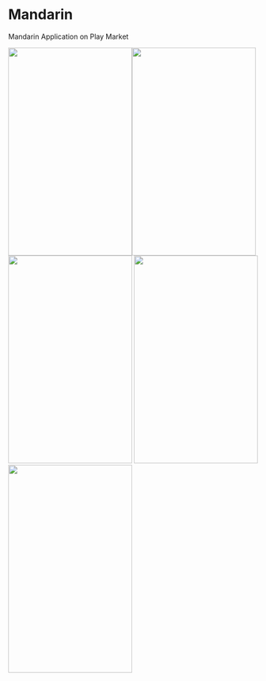 # Mandarin
Mandarin Application on Play Market

<img src="https://user-images.githubusercontent.com/40741967/223964005-55243f69-41c3-4dcb-83af-91b80150cf7b.jpeg" width="250" height="420"><img src="https://user-images.githubusercontent.com/40741967/223964017-9ce3fa45-f222-4e9c-82d5-7368e0fdb3e4.jpeg" width="250" height="420">
<img src="https://user-images.githubusercontent.com/40741967/223964032-8f875bfe-1d37-4bb3-9e5f-851401cb5324.jpeg" width="250" height="420">
<img src="https://user-images.githubusercontent.com/40741967/223964039-9ba2e909-7cb9-431c-9ece-2e800d2629f2.jpeg" width="250" height="420">
<img src="https://user-images.githubusercontent.com/40741967/223964049-5c483ee3-7ff5-4e7d-bdd2-0af7a509225c.jpeg" width="250" height="420">
